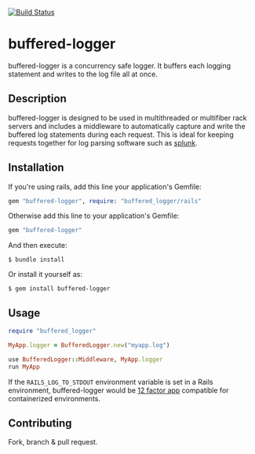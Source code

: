 [![Build Status](https://travis-ci.com/Shopify/buffered-logger.svg?branch=master)](https://travis-ci.com/Shopify/buffered-logger)

# buffered-logger

buffered-logger is a concurrency safe logger. It buffers each logging statement and writes to the log file all at once.

## Description

buffered-logger is designed to be used in multithreaded or multifiber rack servers and includes a middleware to
automatically capture and write the buffered log statements during each request. This is ideal for keeping requests together
for log parsing software such as [splunk](http://www.splunk.com/).

## Installation

If you're using rails, add this line your application's Gemfile:

```ruby
gem "buffered-logger", require: "buffered_logger/rails"
```

Otherwise add this line to your application's Gemfile:

```ruby
gem "buffered-logger"
```

And then execute:

```
$ bundle install
```

Or install it yourself as:

```
$ gem install buffered-logger
```

## Usage

```ruby
require "buffered_logger"

MyApp.logger = BufferedLogger.new("myapp.log")

use BufferedLogger::Middleware, MyApp.logger
run MyApp
```

If the `RAILS_LOG_TO_STDOUT` environment variable is set in a Rails environment, buffered-logger would be [12 factor app](https://12factor.net/logs) compatible for containerized environments.

## Contributing

Fork, branch & pull request.
